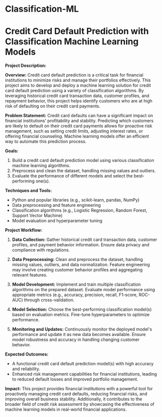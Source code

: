 # Classification-ML
# Credit Card Default Prediction with Classification Machine Learning Models

**Project Description:**

**Overview:**
Credit card default prediction is a critical task for financial institutions to minimize risks and manage their portfolios effectively. 
This project aims to develop and deploy a machine learning solution for credit card default prediction using a variety of classification algorithms. 
By leveraging historical credit card transaction data, customer profiles, and repayment behavior, this project helps identify customers who are at high risk of defaulting on their credit card payments.

**Problem Statement:**
Credit card defaults can have a significant impact on financial institutions' profitability and stability. 
Predicting which customers are likely to default on their credit card payments allows for proactive risk management, such as setting credit limits, adjusting interest rates, or offering financial counseling. 
Machine learning models offer an efficient way to automate this prediction process.

**Goals:**
1. Build a credit card default prediction model using various classification machine learning algorithms.
2. Preprocess and clean the dataset, handling missing values and outliers.
3. Evaluate the performance of different models and select the best-performing one(s).

**Techniques and Tools:**
- Python and popular libraries (e.g., scikit-learn, pandas, NumPy)
- Data preprocessing and feature engineering
- Classification algorithms (e.g., Logistic Regression, Random Forest, Support Vector Machine)
- Model evaluation and hyperparameter tuning

**Project Workflow:**

1. **Data Collection:** Gather historical credit card transaction data, customer profiles, and payment behavior information. Ensure data privacy and compliance with regulations.

2. **Data Preprocessing:** Clean and preprocess the dataset, handling missing values, outliers, and data normalization. Feature engineering may involve creating customer behavior profiles and aggregating relevant features.

3. **Model Development:** Implement and train multiple classification algorithms on the prepared dataset. Evaluate model performance using appropriate metrics (e.g., accuracy, precision, recall, F1-score, ROC-AUC) through cross-validation.

4. **Model Selection:** Choose the best-performing classification model(s) based on evaluation metrics. Fine-tune hyperparameters to optimize performance.

5. **Monitoring and Updates:** Continuously monitor the deployed model's performance and update it as new data becomes available. Ensure model robustness and accuracy in handling changing customer behavior.

**Expected Outcomes:**
- A functional credit card default prediction model(s) with high accuracy and reliability.
- Enhanced risk management capabilities for financial institutions, leading to reduced default losses and improved portfolio management.

**Impact:**
This project provides financial institutions with a powerful tool for proactively managing credit card defaults, reducing financial risks, and improving overall business stability. 
Additionally, it contributes to the broader field of credit risk assessment by showcasing the effectiveness of machine learning models in real-world financial applications.
